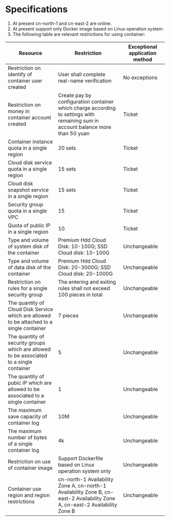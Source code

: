 

# Specifications

 1. At present cn-north-1 and cn-east-2 are online.
 2. At present support only Docker image based on Linux operation system.
 3. The following table are relevant restrictions for using container:

|  Resource   |  Restriction   |  Exceptional application method   |
| --- | --- | --- |
|  Restriction on identify of container user created  | User shall complete real-name verification| No exceptions|
|  Restriction on money in container account created   |Create pay by configuration container which charge according to settings with remaining sum in account balance more than 50 yuan| Ticket |
|  Container instance quota in a single region  | 20 sets | Ticket |
|Cloud disk service quota in a single region    |  15 sets   | Ticket     |
|Cloud disk snapshot service in a single region     |  15 sets   | Ticket   |
|Security group quota in a single VPC     |  15   | Ticket     |
| Quota of public IP in a single region     |  10  | Ticket     |
|Type and volume of system disk of the container | Premium Hdd Cloud Disk: 10-100G; SSD Cloud disk: 10-100G | Unchangeable |
| Type and volume of data disk of the container     | Premium Hdd Cloud Disk: 20-3000G; SSD Cloud disk: 20-1000G | Unchangeable |
|   Restriction on rules for a single security group |  The entering and exiting rules shall not exceed 100 pieces in total   |  Unchangeable |
|  The quantity of Cloud Disk Service which are allowed to be attached to a single container   |  7 pieces  |   Unchangeable  |
| The quantity of security groups which are allowed to be associated to a single container |  5  |   Unchangeable  |
|  The quantity of pubic IP which are allowed to be associated to a single container   |  1  |   Unchangeable  |
|  The maximum save capacity of container log |  10M  |   Unchangeable  |
|  The maximum number of bytes of a single container log   |  4k  |   Unchangeable  |
|Restriction on use of container image   |  Support Dockerfile based on Linux operation system only  |   Unchangeable  |
|  Container use region and region restrictions   | cn-north-1 Availability Zone A, cn-north-1  Availability Zone B, cn-east-2 Availability Zone A, cn-east-2 Availability Zone B     | Unchangeable      |

